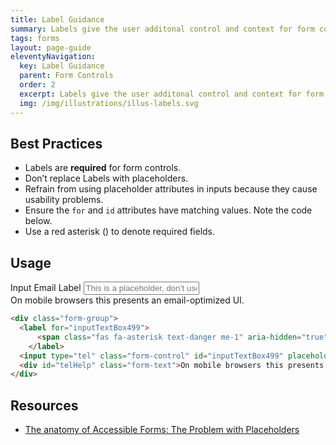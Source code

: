 ```yaml
---
title: Label Guidance
summary: Labels give the user additonal control and context for form controls.
tags: forms
layout: page-guide
eleventyNavigation:
  key: Label Guidance
  parent: Form Controls
  order: 2
  excerpt: Labels give the user additonal control and context for form controls.
  img: /img/illustrations/illus-labels.svg
---
```

    
## Best Practices

- Labels are **required** for form controls.
- Don’t replace Labels with placeholders.
- Refrain from using placeholder attributes in inputs because they cause usability problems.
- Ensure the `for` and `id` attributes have matching values. Note the code below.
- Use a red asterisk (<span class="fas fa-asterisk text-danger" aria-hidden="true"></span>) to denote required fields.

## Usage

<div class="form-group">
  <label for="inputTextBox499">
    <span class="fas fa-asterisk text-danger me-1" aria-hidden="true"></span>Input Email Label
  </label>
  <input type="tel" class="form-control" id="inputTextBox499" placeholder="This is a placeholder, don’t use.">
  <div id="telHelp" class="form-text">On mobile browsers this presents an email-optimized UI.</div>
</div>

```html
<div class="form-group">
  <label for="inputTextBox499">
      <span class="fas fa-asterisk text-danger me-1" aria-hidden="true"></span>Input Email Label
    </label>
  <input type="tel" class="form-control" id="inputTextBox499" placeholder="This is a placeholder, don’t use.">
  <div id="telHelp" class="form-text">On mobile browsers this presents an email-optimized UI.</div>
</div>
```

## Resources

- <a href="https://www.deque.com/blog/accessible-forms-the-problem-with-placeholders/" target="_blank">The anatomy of Accessible Forms: The Problem with Placeholders</a>

